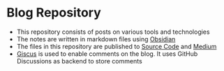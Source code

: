 # Blog Repository

- This repository consists of posts on various tools and technologies
- The notes are written in markdown files using [Obsidian](https://obsidian.md)
- The files in this repository are published to [Source Code](https://blog.davidvarghese.dev) and [Medium](https://medium.com/@david-varghese)
- [Giscus](https://giscus.app) is used to enable comments on the blog. It uses GitHub Discussions as backend to store comments